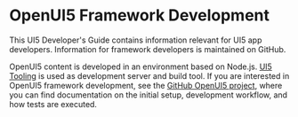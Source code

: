 <!-- loioee8726adfdb34d748ed199f0275472f8 -->

# OpenUI5 Framework Development

This UI5 Developer's Guide contains information relevant for UI5 app developers. Information for framework developers is maintained on GitHub.

OpenUI5 content is developed in an environment based on Node.js. [UI5 Tooling](https://sap.github.io/ui5-tooling/) is used as development server and build tool. If you are interested in OpenUI5 framework development, see the [GitHub OpenUI5 project](https://github.com/SAP/openui5/blob/-/docs/developing.md), where you can find documentation on the initial setup, development workflow, and how tests are executed.

